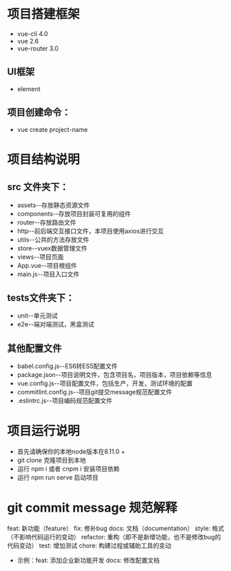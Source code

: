 # 项目搭建框架
* vue-cli 4.0
* vue 2.6
* vue-router 3.0
## UI框架
* element 

## 项目创建命令：
* vue create project-name

# 项目结构说明
## src 文件夹下：
* assets--存放静态资源文件
* components--存放项目封装可复用的组件
* router--存放路由文件
* http--前后端交互接口文件，本项目使用axios进行交互
* utils--公共的方法存放文件
* store--vuex数据管理文件
* views--项目页面
* App.vue--项目根组件
* main.js--项目入口文件
## tests文件夹下：
* unit--单元测试
* e2e--端对端测试，黑盒测试

## 其他配置文件
* babel.config.js--ES6转ES5配置文件
* package.json--项目说明文件，包含项目名，项目版本，项目依赖等信息
* vue.config.js--项目配置文件，包括生产，开发，测试环境的配置
* commitlint.config.js--项目git提交message规范配置文件
* .eslintrc.js--项目编码规范配置文件


# 项目运行说明
* 首先请确保你的本地node版本在8.11.0 +
* git clone 克隆项目到本地
* 运行 npm i 或者 cnpm i 安装项目依赖
* 运行 npm run serve 启动项目

# git commit message 规范解释
feat: 新功能（feature）
fix: 修补bug
docs: 文档（documentation）
style: 格式（不影响代码运行的变动）
refactor: 重构（即不是新增功能，也不是修改bug的代码变动）
test: 增加测试
chore: 构建过程或辅助工具的变动

* 示例：feat: 添加企业新功能开发
       docs: 修改配置文档
